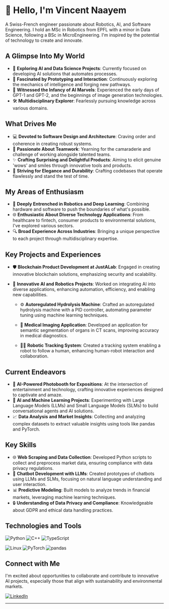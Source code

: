 # 🐙 Hello, I'm Vincent Naayem

A Swiss-French engineer passionate about Robotics, AI, and Software Engineering. I hold an MSc in Robotics from EPFL with a minor in Data Science, following a BSc in MicroEngineering. I'm inspired by the potential of technology to create and innovate.

## A Glimpse Into My World

- 🔭 **Exploring AI and Data Science Projects**: Currently focused on developing AI solutions that automates processes.
- 🌱 **Fascinated by Prototyping and Interaction**: Continuously exploring the mechanics of intelligence and forging new pathways.
- 👀 **Witnessed the Infancy of AI Marvels**: Experienced the early days of GPT-1 and GPT-2, and the beginnings of image generation technologies.
- 🛠️ **Multidisciplinary Explorer**: Fearlessly pursuing knowledge across various domains.

## What Drives Me

- 💻 **Devoted to Software Design and Architecture**: Craving order and coherence in creating robust systems.
- 🤝 **Passionate About Teamwork**: Yearning for the camaraderie and challenge of working alongside talented teams.
- ✨ **Crafting Surprising and Delightful Products**: Aiming to elicit genuine 'wows' and smiles through innovative tools and products.
- 🎨 **Striving for Elegance and Durability**: Crafting codebases that operate flawlessly and stand the test of time.

## My Areas of Enthusiasm

- 🤖 **Deeply Entrenched in Robotics and Deep Learning**: Combining hardware and software to push the boundaries of what's possible.
- 🌐 **Enthusiastic About Diverse Technology Applications**: From healthcare to fintech, consumer products to environmental solutions, I've explored various sectors.
- 🔍 **Broad Experience Across Industries**: Bringing a unique perspective to each project through multidisciplinary expertise.

## Key Projects and Experiences

- 🛡️ **Blockchain Product Development at JustALab**: Engaged in creating innovative blockchain solutions, emphasizing security and scalability.

- 🦾 **Innovative AI and Robotics Projects**: Worked on integrating AI into diverse applications, enhancing automation, efficiency, and enabling new capabilities.

  - ⚙️ **Autoregulated Hydrolysis Machine**: Crafted an autoregulated hydrolysis machine with a PID controller, automating parameter tuning using machine learning techniques.
  
  - 🏥 **Medical Imaging Application**: Developed an application for semantic segmentation of organs in CT scans, improving accuracy in medical diagnostics.
  
  - 🚶‍♂️ **Robotic Tracking System**: Created a tracking system enabling a robot to follow a human, enhancing human-robot interaction and collaboration.

## Current Endeavors

- 🌟 **AI-Powered Photobooth for Expositions**: At the intersection of entertainment and technology, crafting innovative experiences designed to captivate and amaze.
- 🤖 **AI and Machine Learning Projects**: Experimenting with Large Language Models (LLMs) and Small Language Models (SLMs) to build conversational agents and AI solutions.
- 📈 **Data Analysis and Market Insights**: Collecting and analyzing complex datasets to extract valuable insights using tools like pandas and PyTorch.

## Key Skills

- 🌐 **Web Scraping and Data Collection**: Developed Python scripts to collect and preprocess market data, ensuring compliance with data privacy regulations.
- 🤖 **Chatbot Development with LLMs**: Created prototypes of chatbots using LLMs and SLMs, focusing on natural language understanding and user interaction.
- 📊 **Predictive Modeling**: Built models to analyze trends in financial markets, leveraging machine learning techniques.
- 🔒 **Understanding of Data Privacy and Compliance**: Knowledgeable about GDPR and ethical data handling practices.

## Technologies and Tools

![Python](https://img.shields.io/static/v1?style=for-the-badge&message=Python&color=3776AB&logo=Python&logoColor=FFFFFF&label=)
![C++](https://img.shields.io/static/v1?style=for-the-badge&message=C%2B%2B&color=00599C&logo=C%2B%2B&logoColor=FFFFFF&label=)
![TypeScript](https://img.shields.io/badge/-TypeScript-000?&logo=TypeScript)

![Linux](https://img.shields.io/static/v1?style=for-the-badge&message=Linux&color=222222&logo=Linux&logoColor=FCC624&label=)
![PyTorch](https://img.shields.io/static/v1?style=for-the-badge&message=PyTorch&color=EE4C2C&logo=PyTorch&logoColor=FFFFFF&label=)
![pandas](https://img.shields.io/static/v1?style=for-the-badge&message=pandas&color=150458&logo=pandas&logoColor=FFFFFF&label=)

## Connect with Me

I'm excited about opportunities to collaborate and contribute to innovative AI projects, especially those that align with sustainability and environmental markets.

[![LinkedIn](https://img.shields.io/badge/LinkedIn-Vincent%20Naayem-blue?style=flat&logo=linkedin)](https://www.linkedin.com/in/vincentnaayem/)

---

<!--
**naayem/naayem** is a ✨ _special_ ✨ repository because its `README.md` (this file) appears on your GitHub profile.

Here are some ideas to get you started:

- 🔭 I’m currently working on ...
- 🌱 I’m currently learning ...
- 👯 I’m looking to collaborate on ...
- 🤔 I’m looking for help with ...
- 💬 Ask me about ...
- 📫 How to reach me: ...
- 😄 Pronouns: ...
- ⚡ Fun fact: ...
-->
